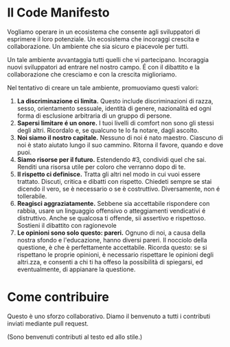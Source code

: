 Il Code Manifesto
==================

Vogliamo operare in un ecosistema che consente agli sviluppatori di esprimere il loro potenziale. Un ecosistema che incoraggi crescita e collaborazione. Un ambiente che sia sicuro e piacevole per tutti.

Un tale ambiente avvantaggia tutti quelli che vi partecipano. Incoraggia nuovi sviluppatori ad entrare nel nostro campo. É con il dibattito e la collaborazione che cresciamo e con la crescita miglioriamo.

Nel tentativo di creare un tale ambiente, promuoviamo questi valori:

1. **La discriminazione ci limita.** Questo include discriminazioni di razza, sesso, orientamento sessuale, identità di genere, nazionalità ed ogni forma di esclusione arbitraria di un gruppo di persone.
2. **Sapersi limitare é un onore.** I tuoi livelli di comfort non sono gli stessi degli altri. Ricordalo e, se qualcuno te lo fa notare, dagli ascolto.
3. **Noi siamo il nostro capitale.** Nessuno di noi é nato maestro. Ciascuno di noi è stato aiutato lungo il suo cammino. Ritorna il favore, quando e dove puoi.
4. **Siamo risorse per il futuro.** Estendendo #3, condividi quel che sai. Renditi una risorsa utile per coloro che verranno dopo di te.
5. **Il rispetto ci definisce.** Tratta gli altri nel modo in cui vuoi essere trattato. Discuti, critica e dibatti con rispetto. Chiedeti sempre se stai dicendo il vero, se è necessario o se è costruttivo. Diversamente, non é tollerabile.
6. **Reagisci aggraziatamente.** Sebbene sia accettabile rispondere con rabbia, usare un linguaggio offensivo o atteggiamenti vendicativi é distruttivo. Anche se qualcosa ti offende, sii assertivo e rispettoso. Sostieni il dibattito con ragionevole
7. **Le opinioni sono solo questo: pareri.** Ognuno di noi, a causa della nostra sfondo e l'educazione, hanno diversi pareri. Il nocciolo della questione, è che è perfettamente accettabile. Ricorda questo: se si rispettano le proprie opinioni, è necessario rispettare le opinioni degli altri.zza, e consenti a chi ti ha offeso la  possibilità di spiegarsi, ed eventualmente, di appianare la questione.


Come contribuire
=================

Questo è uno sforzo collaborativo. Diamo il benvenuto a tutti i contributi inviati mediante pull request.

(Sono benvenuti contributi al testo ed allo stile.)
